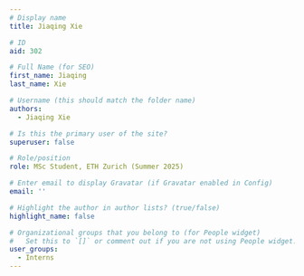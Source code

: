 ```yaml
---
# Display name
title: Jiaqing Xie

# ID
aid: 302

# Full Name (for SEO)
first_name: Jiaqing
last_name: Xie

# Username (this should match the folder name)
authors:
  - Jiaqing Xie

# Is this the primary user of the site?
superuser: false

# Role/position
role: MSc Student, ETH Zurich (Summer 2025)

# Enter email to display Gravatar (if Gravatar enabled in Config)
email: ''

# Highlight the author in author lists? (true/false)
highlight_name: false

# Organizational groups that you belong to (for People widget)
#   Set this to `[]` or comment out if you are not using People widget.
user_groups:
  - Interns
---
```

